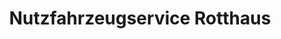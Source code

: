 ---
title: "Nutzfahrzeugservice Rotthaus"
url: /everswinkel/nutzfahrzeugservice-rotthaus/
shop: Autowerkstatt
---